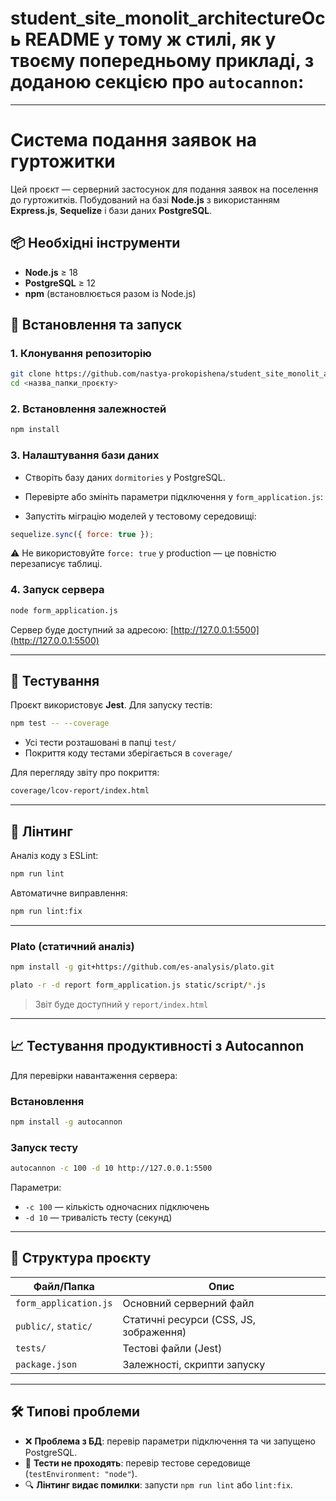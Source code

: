 # student_site_monolit_architectureОсь README у тому ж стилі, як у твоєму попередньому прикладі, з доданою секцією про `autocannon`:

---

# Система подання заявок на гуртожитки

Цей проєкт — серверний застосунок для подання заявок на поселення до гуртожитків. Побудований на базі **Node.js** з використанням **Express.js**, **Sequelize** і бази даних **PostgreSQL**.

## 📦 Необхідні інструменти

* **Node.js** ≥ 18
* **PostgreSQL** ≥ 12
* **npm** (встановлюється разом із Node.js)

## 🚀 Встановлення та запуск

### 1. Клонування репозиторію

```bash
git clone https://github.com/nastya-prokopishena/student_site_monolit_architecture.git
cd <назва_папки_проєкту>
```

### 2. Встановлення залежностей

```bash
npm install
```

### 3. Налаштування бази даних

* Створіть базу даних `dormitories` у PostgreSQL.
* Перевірте або змініть параметри підключення у `form_application.js`:


* Запустіть міграцію моделей у тестовому середовищі:

```js
sequelize.sync({ force: true });
```

⚠️ Не використовуйте `force: true` у production — це повністю перезаписує таблиці.

### 4. Запуск сервера

```bash
node form_application.js
```

Сервер буде доступний за адресою: [http://127.0.0.1:5500](http://127.0.0.1:5500)

---

## 🧪 Тестування

Проєкт використовує **Jest**. Для запуску тестів:

```bash
npm test -- --coverage 
```

* Усі тести розташовані в папці `test/`
* Покриття коду тестами зберігається в `coverage/`

Для перегляду звіту про покриття:

```bash
coverage/lcov-report/index.html
```

---

## 🧹 Лінтинг

Аналіз коду з ESLint:

```bash
npm run lint
```

Автоматичне виправлення:

```bash
npm run lint:fix
```

---

### Plato (статичний аналіз)

```bash
npm install -g git+https://github.com/es-analysis/plato.git

plato -r -d report form_application.js static/script/*.js
```

> Звіт буде доступний у `report/index.html`

---

## 📈 Тестування продуктивності з Autocannon

Для перевірки навантаження сервера:

### Встановлення

```bash
npm install -g autocannon
```

### Запуск тесту

```bash
autocannon -c 100 -d 10 http://127.0.0.1:5500
```

Параметри:

* `-c 100` — кількість одночасних підключень
* `-d 10` — тривалість тесту (секунд)

---

## 📁 Структура проєкту

| Файл/Папка            | Опис                                   |
| --------------------- | -------------------------------------- |
| `form_application.js` | Основний серверний файл                |
| `public/`, `static/`  | Статичні ресурси (CSS, JS, зображення) |
| `tests/`              | Тестові файли (Jest)                   |
| `package.json`        | Залежності, скрипти запуску            |

---

## 🛠️ Типові проблеми

* ❌ **Проблема з БД**: перевір параметри підключення та чи запущено PostgreSQL.
* 🧪 **Тести не проходять**: перевір тестове середовище (`testEnvironment: "node"`).
* 🔍 **Лінтинг видає помилки**: запусти `npm run lint` або `lint:fix`.

